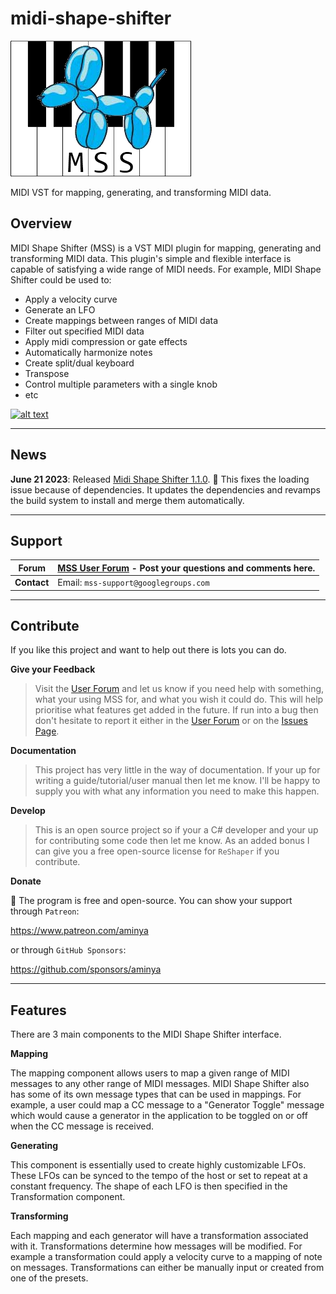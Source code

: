 # midi-shape-shifter

![logo](https://github.com/aminya/midi-shape-shifter/raw/master/Graphics/Logo/MSS%20Logo%20Balloon%20-%20Square.png)

MIDI VST for mapping, generating, and transforming MIDI data.

## Overview

MIDI Shape Shifter (MSS) is a VST MIDI plugin for mapping, generating and transforming MIDI data. This plugin's simple and flexible interface is capable of satisfying a wide range of MIDI needs. For example, MIDI Shape Shifter could be used to:

* Apply a velocity curve
* Generate an LFO
* Create mappings between ranges of MIDI data
* Filter out specified MIDI data
* Apply midi compression or gate effects
* Automatically harmonize notes
* Create split/dual keyboard
* Transpose
* Control multiple parameters with a single knob
* etc

[![alt text](http://img.youtube.com/vi/B8kptILs7vw/0.jpg)](http://www.youtube.com/watch?v=B8kptILs7vw)
___

## News

**June 21 2023**: Released [Midi Shape Shifter 1.1.0](https://github.com/robianmcd/midi-shape-shifter/releases/download/v1.1.0/MidiShapeShifter-v1.1.0.zip). :tada: This fixes the loading issue because of dependencies. It updates the dependencies and revamps the build system to install and merge them automatically.

___

## Support

| **Forum**  | [MSS User Forum](https://groups.google.com/d/forum/midi-shape-shifter) - Post your questions and comments here.  |
|---|---|
|  **Contact**  | Email: `mss-support@googlegroups.com`  |

___

## Contribute

If you like this project and want to help out there is lots you can do.

**Give your Feedback**

> Visit the [User Forum](https://groups.google.com/d/forum/midi-shape-shifter) and let us know if you need help with something, what your using MSS for, and what you wish it could do. This will help prioritise what features get added in the future. If run into a bug then don't hesitate to report it either in the [User Forum](https://groups.google.com/d/forum/midi-shape-shifter) or on the [Issues Page](http://code.google.com/p/midi-shape-shifter/issues/list).

**Documentation**

> This project has very little in the way of documentation. If your up for writing a guide/tutorial/user manual then let me know. I'll be happy to supply you with what any information you need to make this happen.

**Develop**

> This is an open source project so if your a C# developer and your up for contributing some code then let me know. As an added bonus I can give you a free open-source license for `ReShaper` if you contribute.

**Donate**

🤝 The program is free and open-source. You can show your support through `Patreon`:

https://www.patreon.com/aminya

or through `GitHub Sponsors`:

https://github.com/sponsors/aminya

___

## Features

There are 3 main components to the MIDI Shape Shifter interface.

**Mapping**

The mapping component allows users to map a given range of MIDI messages to any other range of MIDI messages. MIDI Shape Shifter also has some of its own message types that can be used in mappings. For example, a user could map a CC message to a "Generator Toggle" message which would cause a generator in the application to be toggled on or off when the CC message is received.

**Generating**

This component is essentially used to create highly customizable LFOs. These LFOs can be synced to the tempo of the host or set to repeat at a constant frequency. The shape of each LFO is then specified in the Transformation component.

**Transforming**

Each mapping and each generator will have a transformation associated with it. Transformations determine how messages will be modified. For example a transformation could apply a velocity curve to a mapping of note on messages. Transformations can either be manually input or created from one of the presets.
